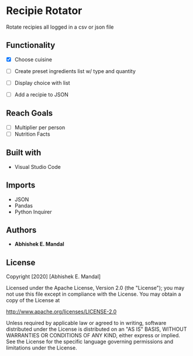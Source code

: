 # Recipie Rotator

Rotate recipies all logged in a csv or json file

## Functionality

- [x] Choose cuisine
- [ ] Create preset ingredients list w/ type and quantity
- [ ] Display choice with list
- [ ] Add a recipie to JSON 


## Reach Goals
- [ ] Multiplier per person
- [ ] Nutrition Facts

## Built with

* Visual Studio Code

## Imports

* JSON
* Pandas
* Python Inquirer

## Authors

* **Abhishek E. Mandal**

## License

Copyright [2020] [Abhishek E. Mandal]

Licensed under the Apache License, Version 2.0 (the "License"); you may not use this file except in compliance with the License. You may obtain a copy of the License at

http://www.apache.org/licenses/LICENSE-2.0

Unless required by applicable law or agreed to in writing, software distributed under the License is distributed on an "AS IS" BASIS, WITHOUT WARRANTIES OR CONDITIONS OF ANY KIND, either express or implied. See the License for the specific language governing permissions and limitations under the License.